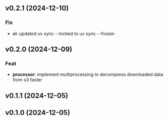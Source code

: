 ## v0.2.1 (2024-12-10)

### Fix

- **ci**: updated uv sync --locked to uv sync --frozen

## v0.2.0 (2024-12-09)

### Feat

- **processor**: implement multiprocessing to decompress downloaded data from s3 faster

## v0.1.1 (2024-12-05)

## v0.1.0 (2024-12-05)
